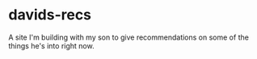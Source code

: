 # davids-recs
A site I'm building with my son to give recommendations on some of the things he's into right now.
